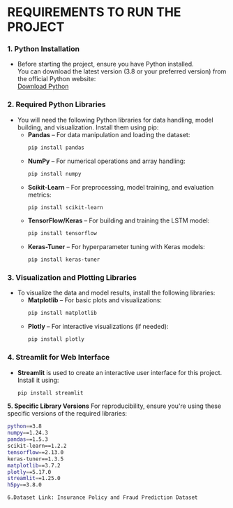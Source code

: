 # REQUIREMENTS TO RUN THE PROJECT

### 1. Python Installation
- Before starting the project, ensure you have Python installed.  
  You can download the latest version (3.8 or your preferred version) from the official Python website:  
  [Download Python](https://www.python.org/downloads/)

### 2. Required Python Libraries
- You will need the following Python libraries for data handling, model building, and visualization. Install them using pip:
  - **Pandas** – For data manipulation and loading the dataset:  
    ```bash
    pip install pandas
    ```
  - **NumPy** – For numerical operations and array handling:  
    ```bash
    pip install numpy
    ```
  - **Scikit-Learn** – For preprocessing, model training, and evaluation metrics:  
    ```bash
    pip install scikit-learn
    ```
  - **TensorFlow/Keras** – For building and training the LSTM model:  
    ```bash
    pip install tensorflow
    ```
  - **Keras-Tuner** – For hyperparameter tuning with Keras models:  
    ```bash
    pip install keras-tuner
    ```

### 3. Visualization and Plotting Libraries
- To visualize the data and model results, install the following libraries:
  - **Matplotlib** – For basic plots and visualizations:  
    ```bash
    pip install matplotlib
    ```
  - **Plotly** – For interactive visualizations (if needed):  
    ```bash
    pip install plotly
    ```

### 4. Streamlit for Web Interface
- **Streamlit** is used to create an interactive user interface for this project. Install it using:  
  ```bash
  pip install streamlit

**5. Specific Library Versions**
For reproducibility, ensure you're using these specific versions of the required libraries:
```bash
python==3.8
numpy==1.24.3
pandas==1.5.3
scikit-learn==1.2.2
tensorflow==2.13.0
keras-tuner==1.3.5
matplotlib==3.7.2
plotly==5.17.0
streamlit==1.25.0
h5py==3.8.0

6.Dataset Link: Insurance Policy and Fraud Prediction Dataset
